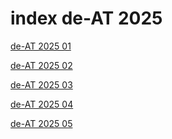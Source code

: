 # index de-AT 2025

<a href="./01">de-AT 2025 01</a>

<a href="./02">de-AT 2025 02</a>

<a href="./03">de-AT 2025 03</a>

<a href="./04">de-AT 2025 04</a>

<a href="./05">de-AT 2025 05</a>
